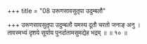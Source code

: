 +++
title = "08 उरूणसावसुतृपा उदुम्बलौ"

+++
उरूणसावसुतृपा उदुम्बलौ यमस्य दूतौ चरतो जनाङ् अनु ।  
तावस्मभ्यं दृशये सूर्याय पुनर्दातामसुमद्येह भद्रम् ॥ ॥ १० ॥